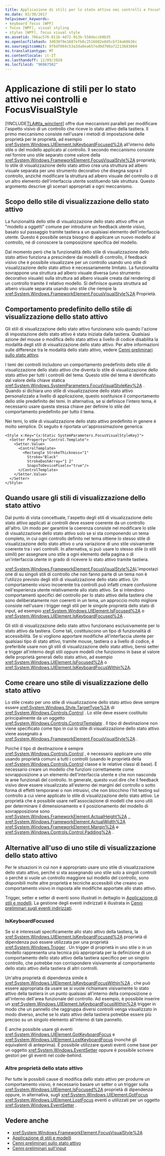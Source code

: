 ```yaml
---
title: Applicazione di stili per lo stato attivo nei controlli e FocusVisualStyle
ms.date: 03/30/2017
helpviewer_keywords:
- keyboard focus [WPF]
- focus [WPF], visual styling
- styles [WPF], focus visual style
ms.assetid: 786ac576-011b-4d72-913b-558deccb9b35
ms.openlocfilehash: 3d038f0e1687efb0c2516602e8d5cbf24a60b36c
ms.sourcegitcommit: 9f6df084c53a3da0ea657ed0d708a72213683084
ms.translationtype: MT
ms.contentlocale: it-IT
ms.lasthandoff: 12/09/2020
ms.locfileid: "96967582"
---
```

# <a name="styling-for-focus-in-controls-and-focusvisualstyle"></a>Applicazione di stili per lo stato attivo nei controlli e FocusVisualStyle
[!INCLUDE[TLA#tla_winclient](../../../includes/tlasharptla-winclient-md.md)] offre due meccanismi paralleli per modificare l'aspetto visivo di un controllo che riceve lo stato attivo della tastiera. Il primo meccanismo consiste nell'usare i metodi di impostazione delle proprietà per le proprietà, ad esempio <xref:System.Windows.UIElement.IsKeyboardFocused%2A> all'interno dello stile o del modello applicato al controllo. Il secondo meccanismo consiste nel fornire uno stile separato come valore della <xref:System.Windows.FrameworkElement.FocusVisualStyle%2A> proprietà; lo stile di visualizzazione dello stato attivo crea una struttura ad albero visuale separata per uno strumento decorativo che disegna sopra il controllo, anziché modificare la struttura ad albero visuale del controllo o di un altro elemento dell'interfaccia utente sostituendo tale struttura. Questo argomento descrive gli scenari appropriati a ogni meccanismo.  

<a name="Purpose"></a>
## <a name="the-purpose-of-focus-visual-style"></a>Scopo dello stile di visualizzazione dello stato attivo  
 La funzionalità dello stile di visualizzazione dello stato attivo offre un "modello a oggetti" comune per introdurre un feedback utente visivo, basato sul passaggio tramite tastiera a un qualsiasi elemento dell'interfaccia utente. Questo è possibile senza bisogno di applicare un nuovo modello al controllo, né di conoscere la composizione specifica del modello.  
  
 Dal momento però che la funzionalità dello stile di visualizzazione dello stato attivo funziona a prescindere dai modelli di controllo, il feedback visivo che è possibile visualizzare per un controllo usando uno stile di visualizzazione dello stato attivo è necessariamente limitato. La funzionalità sovrappone una struttura ad albero visuale diversa (uno strumento decorativo visuale) sulla struttura ad albero visuale creata dal rendering di un controllo tramite il relativo modello. Si definisce questa struttura ad albero visuale separata usando uno stile che riempie la <xref:System.Windows.FrameworkElement.FocusVisualStyle%2A> Proprietà.  
  
<a name="Default"></a>
## <a name="default-focus-visual-style-behavior"></a>Comportamento predefinito dello stile di visualizzazione dello stato attivo  
 Gli stili di visualizzazione dello stato attivo funzionano solo quando l'azione di impostazione dello stato attivo è stata iniziata dalla tastiera. Qualsiasi azione del mouse o modifica dello stato attivo a livello di codice disabilita la modalità degli stili di visualizzazione dello stato attivo. Per altre informazioni sulle differenze tra le modalità dello stato attivo, vedere [Cenni preliminari sullo stato attivo](focus-overview.md).  
  
 I temi dei controlli includono un comportamento predefinito dello stile di visualizzazione dello stato attivo che diventa lo stile di visualizzazione dello stato attivo per tutti i controlli del tema. Questo stile del tema è identificato dal valore della chiave statica <xref:System.Windows.SystemParameters.FocusVisualStyleKey%2A> . Quando si dichiara uno stile di visualizzazione dello stato attivo personalizzato a livello di applicazione, questo sostituisce il comportamento dello stile predefinito dei temi. In alternativa, se si definisce l'intero tema, è necessario usare questa stessa chiave per definire lo stile del comportamento predefinito per tutto il tema.  
  
 Nei temi, lo stile di visualizzazione dello stato attivo predefinito in genere è molto semplice. Di seguito è riportata un'approssimazione generica:  
  
```xaml  
<Style x:Key="{x:Static SystemParameters.FocusVisualStyleKey}">  
  <Setter Property="Control.Template">  
    <Setter.Value>  
      <ControlTemplate>  
        <Rectangle StrokeThickness="1"  
          Stroke="Black"  
          StrokeDashArray="1 2"  
          SnapsToDevicePixels="true"/>  
      </ControlTemplate>  
    </Setter.Value>  
  </Setter>  
</Style>  
```  
  
<a name="When"></a>
## <a name="when-to-use-focus-visual-styles"></a>Quando usare gli stili di visualizzazione dello stato attivo  
 Dal punto di vista concettuale, l'aspetto degli stili di visualizzazione dello stato attivo applicati ai controlli deve essere coerente da un controllo all'altro. Un modo per garantire la coerenza consiste nel modificare lo stile di visualizzazione dello stato attivo solo se si sta componendo un tema completo, in cui ogni controllo definito nel tema ottiene lo stesso stile di visualizzazione dello stato attivo o una variazione di uno stile visivamente coerente tra i vari controlli. In alternativa, si può usare lo stesso stile (o stili simili) per assegnare uno stile a ogni elemento della pagina o di un'interfaccia utente in grado di ricevere lo stato attivo tramite tastiera.  
  
 <xref:System.Windows.FrameworkElement.FocusVisualStyle%2A>L'impostazione di su singoli stili di controllo che non fanno parte di un tema non è l'utilizzo previsto degli stili di visualizzazione dello stato attivo. Un comportamento visivo incoerente tra controlli può infatti creare confusione nell'esperienza utente relativamente allo stato attivo. Se si intendono comportamenti specifici del controllo per lo stato attivo della tastiera che sono deliberatamente non coerenti in un tema, un approccio molto migliore consiste nell'usare i trigger negli stili per le singole proprietà dello stato di input, ad esempio <xref:System.Windows.UIElement.IsFocused%2A> o <xref:System.Windows.UIElement.IsKeyboardFocused%2A> .  
  
 Gli stili di visualizzazione dello stato attivo funzionano esclusivamente per lo stato attivo da tastiera. Come tali, costituiscono un tipo di funzionalità di accessibilità. Se si vogliono apportare modifiche all'interfaccia utente per qualsiasi tipo di stato attivo, tramite mouse, tastiera o a livello di codice, è preferibile usare non gli stili di visualizzazione dello stato attivo, bensì setter e trigger all'interno degli stili oppure modelli che funzionino in base al valore delle proprietà generali dello stato attivo, ad esempio <xref:System.Windows.UIElement.IsFocused%2A> o <xref:System.Windows.UIElement.IsKeyboardFocusWithin%2A>.  
  
<a name="How"></a>
## <a name="how-to-create-a-focus-visual-style"></a>Come creare uno stile di visualizzazione dello stato attivo  
 Lo stile creato per uno stile di visualizzazione dello stato attivo deve sempre essere <xref:System.Windows.Style.TargetType%2A> di <xref:System.Windows.Controls.Control> . Lo stile deve essere costituito principalmente da un oggetto <xref:System.Windows.Controls.ControlTemplate> . Il tipo di destinazione non viene specificato come tipo in cui lo stile di visualizzazione dello stato attivo viene assegnato a <xref:System.Windows.FrameworkElement.FocusVisualStyle%2A> .  
  
 Poiché il tipo di destinazione è sempre <xref:System.Windows.Controls.Control> , è necessario applicare uno stile usando proprietà comuni a tutti i controlli (usando le proprietà della <xref:System.Windows.Controls.Control> classe e le relative classi di base). È necessario creare un modello che funzioni correttamente come sovrapposizione a un elemento dell'interfaccia utente e che non nasconda le aree funzionali del controllo. In generale, questo vuol dire che il feedback visivo deve essere visualizzato all'esterno dei margini del controllo o sotto forma di effetti temporanei o non intrusivi, che non blocchino l'hit testing sul controllo a cui viene applicato lo stile di visualizzazione dello stato attivo. Le proprietà che è possibile usare nell'associazione di modelli che sono utili per determinare il dimensionamento e il posizionamento del modello di sovrapposizione sono <xref:System.Windows.FrameworkElement.ActualHeight%2A> ,, <xref:System.Windows.FrameworkElement.ActualWidth%2A> <xref:System.Windows.FrameworkElement.Margin%2A> e <xref:System.Windows.Controls.Control.Padding%2A> .  
  
<a name="Alternatives"></a>
## <a name="alternatives-to-using-a-focus-visual-style"></a>Alternative all'uso di uno stile di visualizzazione dello stato attivo  
 Per le situazioni in cui non è appropriato usare uno stile di visualizzazione dello stato attivo, perché si sta assegnando uno stile solo a singoli controlli o perché si vuole un controllo maggiore sul modello del controllo, sono disponibili molte altre proprietà e tecniche accessibili che creano un comportamento visivo in risposta alle modifiche apportate allo stato attivo.  
  
 Trigger, setter e setter di eventi sono illustrati in dettaglio in [Applicazione di stili e modelli](/dotnet/desktop-wpf/fundamentals/styles-templates-overview). La gestione degli eventi indirizzati è illustrata in [Cenni preliminari sugli eventi indirizzati](routed-events-overview.md).  
  
### <a name="iskeyboardfocused"></a>IsKeyboardFocused  
 Se si è interessati specificamente allo stato attivo della tastiera, la <xref:System.Windows.UIElement.IsKeyboardFocused%2A> proprietà di dipendenza può essere utilizzata per una proprietà <xref:System.Windows.Trigger> . Un trigger di proprietà in uno stile o in un modello rappresenta una tecnica più appropriata per la definizione di un comportamento dello stato attivo della tastiera specifico per un singolo controllo, che potrebbe non corrispondere visivamente al comportamento dello stato attivo della tastiera di altri controlli.  
  
 Un'altra proprietà di dipendenza simile è <xref:System.Windows.UIElement.IsKeyboardFocusWithin%2A> , che può essere appropriata da usare se si vuole richiamare visivamente lo stato attivo della tastiera in un punto qualsiasi all'interno della composizione o all'interno dell'area funzionale del controllo. Ad esempio, è possibile inserire un <xref:System.Windows.UIElement.IsKeyboardFocusWithin%2A> trigger in modo che un pannello che raggruppa diversi controlli venga visualizzato in modo diverso, anche se lo stato attivo della tastiera potrebbe essere più preciso su un singolo elemento all'interno di tale pannello.  
  
 È anche possibile usare gli eventi <xref:System.Windows.UIElement.GotKeyboardFocus> e <xref:System.Windows.UIElement.LostKeyboardFocus> (nonché gli equivalenti di anteprima). È possibile utilizzare questi eventi come base per un oggetto <xref:System.Windows.EventSetter> oppure è possibile scrivere gestori per gli eventi nel code-behind.  
  
### <a name="other-focus-properties"></a>Altre proprietà dello stato attivo  
 Per tutte le possibili cause di modifica dello stato attivo per produrre un comportamento visivo, è necessario basare un setter o un trigger sulla <xref:System.Windows.UIElement.IsFocused%2A> proprietà di dipendenza oppure, in alternativa, sugli <xref:System.Windows.UIElement.GotFocus> <xref:System.Windows.UIElement.LostFocus> eventi o utilizzati per un oggetto <xref:System.Windows.EventSetter> .  
  
## <a name="see-also"></a>Vedere anche

- <xref:System.Windows.FrameworkElement.FocusVisualStyle%2A>
- [Applicazione di stili e modelli](/dotnet/desktop-wpf/fundamentals/styles-templates-overview)
- [Cenni preliminari sullo stato attivo](focus-overview.md)
- [Cenni preliminari sull'input](input-overview.md)
